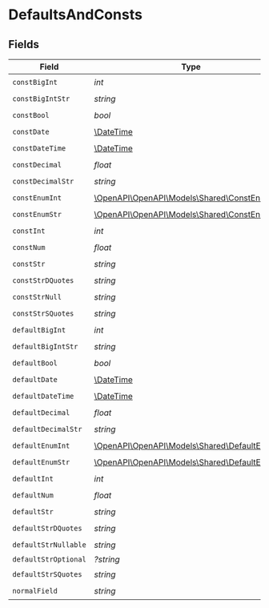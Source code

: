 # DefaultsAndConsts


## Fields

| Field                                                                                  | Type                                                                                   | Required                                                                               | Description                                                                            |
| -------------------------------------------------------------------------------------- | -------------------------------------------------------------------------------------- | -------------------------------------------------------------------------------------- | -------------------------------------------------------------------------------------- |
| `constBigInt`                                                                          | *int*                                                                                  | :heavy_check_mark:                                                                     | N/A                                                                                    |
| `constBigIntStr`                                                                       | *string*                                                                               | :heavy_check_mark:                                                                     | N/A                                                                                    |
| `constBool`                                                                            | *bool*                                                                                 | :heavy_check_mark:                                                                     | N/A                                                                                    |
| `constDate`                                                                            | [\DateTime](https://www.php.net/manual/en/class.datetime.php)                          | :heavy_check_mark:                                                                     | N/A                                                                                    |
| `constDateTime`                                                                        | [\DateTime](https://www.php.net/manual/en/class.datetime.php)                          | :heavy_check_mark:                                                                     | N/A                                                                                    |
| `constDecimal`                                                                         | *float*                                                                                | :heavy_check_mark:                                                                     | N/A                                                                                    |
| `constDecimalStr`                                                                      | *string*                                                                               | :heavy_check_mark:                                                                     | N/A                                                                                    |
| `constEnumInt`                                                                         | [\OpenAPI\OpenAPI\Models\Shared\ConstEnumInt](../../Models/Shared/ConstEnumInt.md)     | :heavy_check_mark:                                                                     | N/A                                                                                    |
| `constEnumStr`                                                                         | [\OpenAPI\OpenAPI\Models\Shared\ConstEnumStr](../../Models/Shared/ConstEnumStr.md)     | :heavy_check_mark:                                                                     | N/A                                                                                    |
| `constInt`                                                                             | *int*                                                                                  | :heavy_check_mark:                                                                     | N/A                                                                                    |
| `constNum`                                                                             | *float*                                                                                | :heavy_check_mark:                                                                     | N/A                                                                                    |
| `constStr`                                                                             | *string*                                                                               | :heavy_check_mark:                                                                     | N/A                                                                                    |
| `constStrDQuotes`                                                                      | *string*                                                                               | :heavy_check_mark:                                                                     | N/A                                                                                    |
| `constStrNull`                                                                         | *string*                                                                               | :heavy_check_mark:                                                                     | N/A                                                                                    |
| `constStrSQuotes`                                                                      | *string*                                                                               | :heavy_check_mark:                                                                     | N/A                                                                                    |
| `defaultBigInt`                                                                        | *int*                                                                                  | :heavy_check_mark:                                                                     | N/A                                                                                    |
| `defaultBigIntStr`                                                                     | *string*                                                                               | :heavy_check_mark:                                                                     | N/A                                                                                    |
| `defaultBool`                                                                          | *bool*                                                                                 | :heavy_check_mark:                                                                     | N/A                                                                                    |
| `defaultDate`                                                                          | [\DateTime](https://www.php.net/manual/en/class.datetime.php)                          | :heavy_check_mark:                                                                     | N/A                                                                                    |
| `defaultDateTime`                                                                      | [\DateTime](https://www.php.net/manual/en/class.datetime.php)                          | :heavy_check_mark:                                                                     | N/A                                                                                    |
| `defaultDecimal`                                                                       | *float*                                                                                | :heavy_check_mark:                                                                     | N/A                                                                                    |
| `defaultDecimalStr`                                                                    | *string*                                                                               | :heavy_check_mark:                                                                     | N/A                                                                                    |
| `defaultEnumInt`                                                                       | [\OpenAPI\OpenAPI\Models\Shared\DefaultEnumInt](../../Models/Shared/DefaultEnumInt.md) | :heavy_check_mark:                                                                     | N/A                                                                                    |
| `defaultEnumStr`                                                                       | [\OpenAPI\OpenAPI\Models\Shared\DefaultEnumStr](../../Models/Shared/DefaultEnumStr.md) | :heavy_check_mark:                                                                     | N/A                                                                                    |
| `defaultInt`                                                                           | *int*                                                                                  | :heavy_check_mark:                                                                     | N/A                                                                                    |
| `defaultNum`                                                                           | *float*                                                                                | :heavy_check_mark:                                                                     | N/A                                                                                    |
| `defaultStr`                                                                           | *string*                                                                               | :heavy_check_mark:                                                                     | N/A                                                                                    |
| `defaultStrDQuotes`                                                                    | *string*                                                                               | :heavy_check_mark:                                                                     | N/A                                                                                    |
| `defaultStrNullable`                                                                   | *string*                                                                               | :heavy_check_mark:                                                                     | N/A                                                                                    |
| `defaultStrOptional`                                                                   | *?string*                                                                              | :heavy_minus_sign:                                                                     | N/A                                                                                    |
| `defaultStrSQuotes`                                                                    | *string*                                                                               | :heavy_check_mark:                                                                     | N/A                                                                                    |
| `normalField`                                                                          | *string*                                                                               | :heavy_check_mark:                                                                     | N/A                                                                                    |